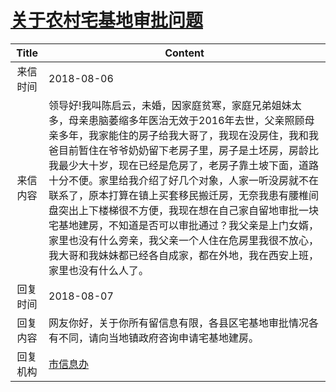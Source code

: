 # <a href="http://www.shangluo.gov.cn/zmhd/ldxxxx.jsp?urltype=leadermail.LeaderMailContentUrl&wbtreeid=1112&leadermailid=4854">关于农村宅基地审批问题</a>
| Title |                                                                                                                                                       Content                                                                                                                                                       |
|:-----:|---------------------------------------------------------------------------------------------------------------------------------------------------------------------------------------------------------------------------------------------------------------------------------------------------------------------|
| 来信时间  | 2018-08-06                                                                                                                                                                                                                                                                                                          |
| 来信内容  | 领导好!我叫陈启云，未婚，因家庭贫寒，家庭兄弟姐妹太多，母亲患脑萎缩多年医治无效于2016年去世，父亲照顾母亲多年，我家能住的房子给我大哥了，我现在没房住，我和我爸目前暂住在爷爷奶奶留下老房子里，房子是土坯房，房龄比我最少大十岁，现在已经是危房了，老房子靠土坡下面，道路十分不便。家里给我介绍了好几个对象，人家一听没房就不在联系了，原本打算在镇上买套移民搬迁房，无奈我患有腰椎间盘突出上下楼梯很不方便，我现在想在自己家自留地审批一块宅基地建房，不知道是否可以审批通过？我父亲是上门女婿，家里也没有什么旁亲，我父亲一个人住在危房里我很不放心，我大哥和我妹妹都已经各自成家，都在外地，我在西安上班，家里也没有什么人了。 |
| 回复时间  | 2018-08-07                                                                                                                                                                                                                                                                                                          |
| 回复内容  | 网友你好，关于你所有留信息有限，各县区宅基地审批情况各有不同，请向当地镇政府咨询申请宅基地建房。                                                                                                                                                                                                                                                                    |
| 回复机构  | <a href="../../categories/agencies/市信息办.md">市信息办</a>                                                                                                                                                                                                                                                                |